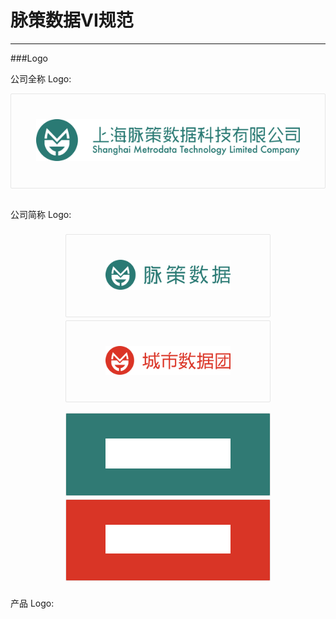 # 脉策数据VI规范
---
###Logo

公司全称 Logo:
<div class="box longbox">
	<img id="fullLogo" src="../img/fullLogo.png">
</div>  
<br>

公司简称 Logo:
<div class="container">
	<div class="box shortbox">
		<img class="shortLogo" src="../img/shortLogo.png">
	</div>  
	<div class="box shortbox">
		<img class="shortLogo" src="../img/cityDataGroup.png">
	</div>  
</div>

<div class="container">
	<div class="box shortbox" id="greenInverse">
		<img class="shortLogo" src="../img/shortWhite.png">
	</div>  
	<div class="box shortbox" id="redInverse">
		<img class="shortLogo" src="../img/cityGroupWhite.png">
	</div>  
</div>

<br>
产品 Logo:





<style>
.box{
	transition: .5s;
	border: 1px solid #E6E6E6;
	border-radius: 2px;
	text-align: center;
	padding:40px;
}
.container{
	padding: 6px 0;
	text-align: center;
}
.box:hover{
	transition: .5s;
	border: 1px solid #307A74;
}
.shortbox{
	display:inline-block;
	margin: 2.5px;
	width: 49%;
}

#greenInverse{
	background-color:#307A74;
}
#redInverse{
	background-color:#D93526;
}

#fullLogo{
	border: none;
	width: 500px;
}
.shortLogo{
	border: none;
	width: 200px;
}


</style>
